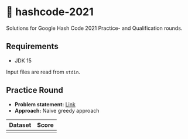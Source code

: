 # 🍕 hashcode-2021

Solutions for Google Hash Code 2021 Practice- and Qualification rounds.

## Requirements
* JDK 15

Input files are read from `stdin`.

## Practice Round
*  **Problem statement:** [Link](https://github.com/mozanunal/hashcode2021-even-more-pizza/blob/main/practice_round_2021_v3.pdf)
* **Approach:** Naive greedy approach

| Dataset | Score |
| --- | --- |
| | |
